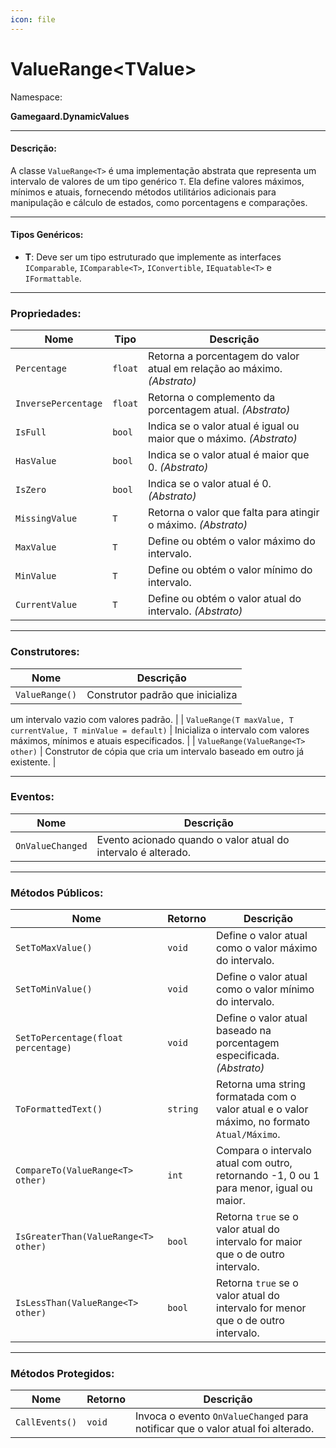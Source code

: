 ```yaml
---
icon: file
---
```


# ValueRange\<TValue>

Namespace:

**Gamegaard.DynamicValues**

***

#### Descrição:

A classe `ValueRange<T>` é uma implementação abstrata que representa um intervalo de valores de um tipo genérico `T`. Ela define valores máximos, mínimos e atuais, fornecendo métodos utilitários adicionais para manipulação e cálculo de estados, como porcentagens e comparações.

***

#### Tipos Genéricos:

* **T**: Deve ser um tipo estruturado que implemente as interfaces `IComparable`, `IComparable<T>`, `IConvertible`, `IEquatable<T>` e `IFormattable`.

***

### Propriedades:

| Nome                | Tipo    | Descrição                                                               |
| ------------------- | ------- | ----------------------------------------------------------------------- |
| `Percentage`        | `float` | Retorna a porcentagem do valor atual em relação ao máximo. _(Abstrato)_ |
| `InversePercentage` | `float` | Retorna o complemento da porcentagem atual. _(Abstrato)_                |
| `IsFull`            | `bool`  | Indica se o valor atual é igual ou maior que o máximo. _(Abstrato)_     |
| `HasValue`          | `bool`  | Indica se o valor atual é maior que 0. _(Abstrato)_                     |
| `IsZero`            | `bool`  | Indica se o valor atual é 0. _(Abstrato)_                               |
| `MissingValue`      | `T`     | Retorna o valor que falta para atingir o máximo. _(Abstrato)_           |
| `MaxValue`          | `T`     | Define ou obtém o valor máximo do intervalo.                            |
| `MinValue`          | `T`     | Define ou obtém o valor mínimo do intervalo.                            |
| `CurrentValue`      | `T`     | Define ou obtém o valor atual do intervalo. _(Abstrato)_                |

***

### Construtores:

| Nome           | Descrição                        |
| -------------- | -------------------------------- |
| `ValueRange()` | Construtor padrão que inicializa |

um intervalo vazio com valores padrão. | | `ValueRange(T maxValue, T currentValue, T minValue = default)` | Inicializa o intervalo com valores máximos, mínimos e atuais especificados. | | `ValueRange(ValueRange<T> other)` | Construtor de cópia que cria um intervalo baseado em outro já existente. |

***

### Eventos:

| Nome             | Descrição                                                     |
| ---------------- | ------------------------------------------------------------- |
| `OnValueChanged` | Evento acionado quando o valor atual do intervalo é alterado. |

***

### Métodos Públicos:

| Nome                                 | Retorno  | Descrição                                                                                   |
| ------------------------------------ | -------- | ------------------------------------------------------------------------------------------- |
| `SetToMaxValue()`                    | `void`   | Define o valor atual como o valor máximo do intervalo.                                      |
| `SetToMinValue()`                    | `void`   | Define o valor atual como o valor mínimo do intervalo.                                      |
| `SetToPercentage(float percentage)`  | `void`   | Define o valor atual baseado na porcentagem especificada. _(Abstrato)_                      |
| `ToFormattedText()`                  | `string` | Retorna uma string formatada com o valor atual e o valor máximo, no formato `Atual/Máximo`. |
| `CompareTo(ValueRange<T> other)`     | `int`    | Compara o intervalo atual com outro, retornando -1, 0 ou 1 para menor, igual ou maior.      |
| `IsGreaterThan(ValueRange<T> other)` | `bool`   | Retorna `true` se o valor atual do intervalo for maior que o de outro intervalo.            |
| `IsLessThan(ValueRange<T> other)`    | `bool`   | Retorna `true` se o valor atual do intervalo for menor que o de outro intervalo.            |

***

### Métodos Protegidos:

| Nome           | Retorno | Descrição                                                                       |
| -------------- | ------- | ------------------------------------------------------------------------------- |
| `CallEvents()` | `void`  | Invoca o evento `OnValueChanged` para notificar que o valor atual foi alterado. |
